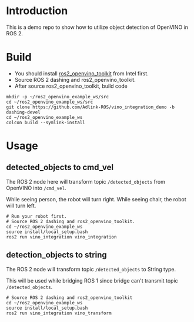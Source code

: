 # Introduction

This is a demo repo to show how to utilize object detection of OpenVINO in ROS 2.

# Build

* You should install [ros2_openvino_toolkit](https://github.com/intel/ros2_openvino_toolkit) from Intel first.
* Source ROS 2 dashing and ros2_openvino_toolkit.
* After source ros2_openvino_toolkit, build code
```
mkdir -p ~/ros2_openvino_example_ws/src
cd ~/ros2_openvino_example_ws/src
git clone https://github.com/Adlink-ROS/vino_integration_demo -b dashing-devel
cd ~/ros2_openvino_example_ws
colcon build --symlink-install
```

# Usage
## detected_objects to cmd_vel

The ROS 2 node here will transform topic `/detected_objects` from OpenVINO into `/cmd_vel`.

While seeing person, the robot will turn right. While seeing chair, the robot will turn left.

```
# Run your robot first.
# Source ROS 2 dashing and ros2_openvino_toolkit.
cd ~/ros2_openvino_example_ws
source install/local_setup.bash
ros2 run vino_integration vino_integration
```

## detection_objects to string

The ROS 2 node will transform topic `/detected_objects` to String type.

This will be used while bridging ROS 1 since bridge can't transmit topic `/detected_objects`.

```
# Source ROS 2 dashing and ros2_openvino_toolkit
cd ~/ros2_openvino_example_ws
source install/local_setup.bash
ros2 run vino_integration vino_transform
```
